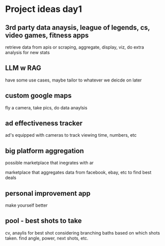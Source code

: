 # Project ideas day1

## 3rd party data anaysis, league of legends, cs, video games, fitness apps

retrieve data from apis or scraping, aggregate, display, viz, do extra analysis for new stats

## LLM w RAG

have some use cases, maybe tailor to whatever we deicde on later

## custom google maps
 
fly a camera, take pics, do data anaylsis

## ad effectiveness tracker

ad's equipped with cameras to track viewing time, numbers, etc

## big platform aggregation

possible marketplace that inegrates with ar

marketplace that aggregates data from facebook, ebay, etc to find best deals 

## personal improvement app

make yourself better

## pool - best shots to take

cv, anaylis for best shot considering branching baths based on which shots taken. find angle, power, next shots, etc.